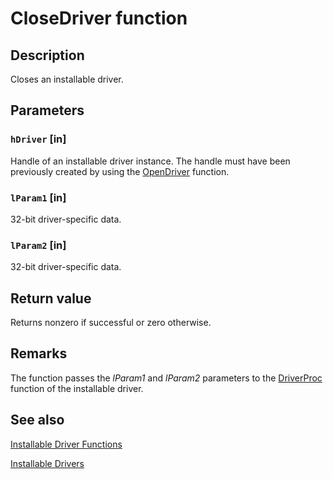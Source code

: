 # CloseDriver function

## Description

Closes an installable driver.

## Parameters

### `hDriver` [in]

Handle of an installable driver instance. The handle must have been previously created by using the [OpenDriver](https://learn.microsoft.com/previous-versions/dd743639(v=vs.85)) function.

### `lParam1` [in]

32-bit driver-specific data.

### `lParam2` [in]

32-bit driver-specific data.

## Return value

Returns nonzero if successful or zero otherwise.

## Remarks

The function passes the *lParam1* and *lParam2* parameters to the [DriverProc](https://learn.microsoft.com/previous-versions/dd797918(v=vs.85)) function of the installable driver.

## See also

[Installable Driver Functions](https://learn.microsoft.com/windows/desktop/Multimedia/installable-driver-functions)

[Installable Drivers](https://learn.microsoft.com/windows/desktop/Multimedia/installable-drivers)